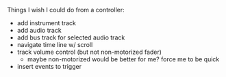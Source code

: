 Things I wish I could do from a controller:
- add instrument track
- add audio track
- add bus track for selected audio track
- navigate time line w/ scroll
- track volume control (but not non-motorized fader)
    - maybe non-motorized would be better for me? force me to be quick
- insert events to trigger 